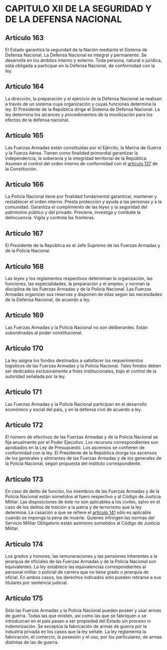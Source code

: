 # CAPITULO XII DE LA SEGURIDAD Y DE LA DEFENSA NACIONAL
## Artículo 163
El Estado garantiza la seguridad de la Nación mediante el Sistema de Defensa Nacional. 
La Defensa Nacional es integral y permanente. 
Se desarrolla en los ámbitos interno y externo. 
Toda persona, natural o jurídica, está obligada a participar en la Defensa Nacional, de conformidad con la ley. 


## Artículo 164
La dirección, la preparación y el ejercicio de la Defensa Nacional se realizan a través de un sistema cuya organización y cuyas funciones determina la ley. 
El Presidente de la República dirige el Sistema de Defensa Nacional. 
La ley determina los alcances y procedimientos de la movilización para los efectos de la defensa nacional. 


## Artículo 165
Las Fuerzas Armadas están constituidas por el Ejército, la Marina de Guerra y la Fuerza Aérea. 
Tienen como finalidad primordial garantizar la independencia, la soberanía y la integridad territorial de la República. 
Asumen el control del orden interno de conformidad con el [artículo 137](../titulo-iv/capitulo-vii.html#artículo-137) de la Constitución. 


## Artículo 166
La Policía Nacional tiene por finalidad fundamental garantizar, mantener y restablecer el orden interno. 
Presta protección y ayuda a las personas y a la comunidad. 
Garantiza el cumplimiento de las leyes y la seguridad del patrimonio público y del privado. 
Previene, investiga y combate la delincuencia. 
Vigila y controla las fronteras. 


## Artículo 167
El Presidente de la República es el Jefe Supremo de las Fuerzas Armadas y de la Policía Nacional. 


## Artículo 168
Las leyes y los reglamentos respectivos determinan la organización, las funciones, las especialidades, la preparación y el empleo; y norman la disciplina de las Fuerzas Armadas y de la Policía Nacional. 
Las Fuerzas Armadas organizan sus reservas y disponen de ellas según las necesidades de la Defensa Nacional, de acuerdo a ley. 


## Artículo 169
Las Fuerzas Armadas y la Policía Nacional no son deliberantes. 
Están subordinadas al poder constitucional. 


## Artículo 170
La ley asigna los fondos destinados a satisfacer los requerimientos logísticos de las Fuerzas Armadas y la Policía Nacional. 
Tales fondos deben ser dedicados exclusivamente a fines institucionales, bajo el control de la autoridad señalada por la ley. 


## Artículo 171
Las Fuerzas Armadas y la Policía Nacional participan en el desarrollo económico y social del país, y en la defensa civil de acuerdo a ley. 


## Artículo 172
El número de efectivos de las Fuerzas Armadas y de la Policía Nacional se fija anualmente por el Poder Ejecutivo. 
Los recursos correspondientes son aprobados en la Ley de Presupuesto. 
Los ascensos se confieren de conformidad con la ley. 
El Presidente de la República otorga los ascensos de los generales y almirantes de las Fuerzas Armadas y de los generales de la Policía Nacional, según propuesta del instituto correspondiente. 


## Artículo 173
En caso de delito de función, los miembros de las Fuerzas Armadas y de la Policía Nacional están sometidos al fuero respectivo y al Código de Justicia Militar. 
Las disposiciones de éste no son aplicables a los civiles, salvo en el caso de los delitos de traición a la patria y de terrorismo que la ley determina. 
La casación a que se refiere el [artículo 141](../titulo-iv/capitulo-viii.html#artículo-141) sólo es aplicable cuando se imponga la pena de muerte. 
Quienes infringen las normas del Servicio Militar Obligatorio están asimismo sometidos al Código de Justicia Militar. 


## Artículo 174
Los grados y honores, las remuneraciones y las pensiones inherentes a la jerarquía de oficiales de las Fuerzas Armadas y de la Policía Nacional son equivalentes. 
La ley establece las equivalencias correspondientes al personal militar o policial de carrera que no tiene grado o jerarquía de oficial. 
En ambos casos, los derechos indicados sólo pueden retirarse a sus titulares por sentencia judicial. 


## Artículo 175
Sólo las Fuerzas Armadas y la Policía Nacional pueden poseer y usar armas de guerra. 
Todas las que existen, así como las que se fabriquen o se introduzcan en el país pasan a ser propiedad del Estado sin proceso ni indemnización. 
Se exceptúa la fabricación de armas de guerra por la industria privada en los casos que la ley señale. 
La ley reglamenta la fabricación, el comercio, la posesión y el uso, por los particulares, de armas distintas de las de guerra.  

